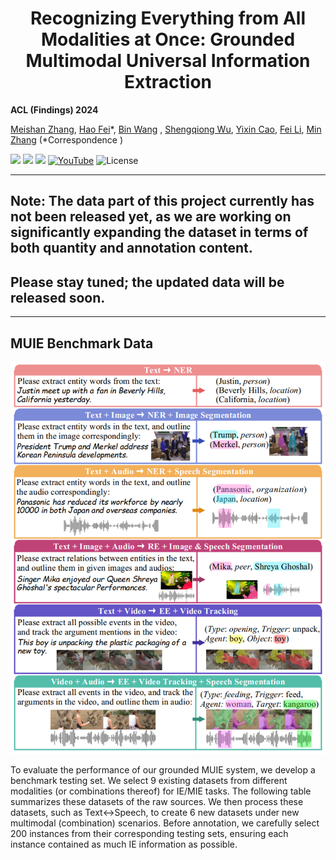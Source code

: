 <h1 align="center">
Recognizing Everything from All Modalities at Once: Grounded Multimodal Universal Information Extraction
</h1>

**ACL (Findings) 2024**

[Meishan Zhang](https://zhangmeishan.github.io/), [Hao Fei](http://haofei.vip/)*, [Bin Wang]()
, [Shengqiong Wu](https://chocowu.github.io/), [Yixin Cao](https://sites.google.com/view/yixin-homepage), [Fei Li](https://scholar.google.com/citations?user=AoMmysMAAAAJ&hl=zh-CN), [Min Zhang](https://zhangmin-nlp-ai.github.io/)
(*Correspondence )

<a href='https://haofei.vip/MUIE/'><img src='https://img.shields.io/badge/Project-Page-Green'></a>
<a href='https://arxiv.org/pdf/2406.03701'><img src='https://img.shields.io/badge/Paper-PDF-orange'></a> 
<a href='https://haofei.vip/MUIE/#leaderboard'><img src='https://img.shields.io/badge/Leaderboard-Rank-red'></a>
[![YouTube](https://badges.aleen42.com/src/youtube.svg)](https://youtu.be/mg9ItO6s9V4)
![License](https://img.shields.io/badge/License-BSD-blue.svg)

----------

## Note: The data part of this project currently has not been released yet, as we are working on significantly expanding the dataset in terms of both quantity and annotation content.

## Please stay tuned; the updated data will be released soon.

----------

## MUIE Benchmark Data

  ![MUIE](./image/MUIE-task.png)

To evaluate the performance of our grounded MUIE system, we develop a benchmark testing set. We select 9 existing datasets from different modalities (or combinations thereof) for IE/MIE tasks. The following table summarizes these datasets of the raw sources. We then process these datasets, such as Text↔Speech, to create 6 new datasets under new multimodal (combination) scenarios. Before annotation, we carefully select 200 instances from their corresponding testing sets, ensuring each instance contained as much IE information as possible.
